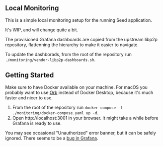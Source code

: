 ## Local Monitoring

This is a simple local monitoring setup for the running Seed application.

It's WIP, and will change quite a bit.

The provisioned Grafana dashboards are copied from the upstream libp2p repository, flattenning the hierarchy to make it easier to navigate.

To update the dashborads, from the root of the repository run `./monitoring/vendor-libp2p-dashboards.sh`.

## Getting Started

Make sure to have Docker available on your machine. For macOS you probably want to use [Orb](https://orbstack.dev) instead of Docker Desktop, because it's much faster and nicer to use.

1. From the root of the repository run `docker compose -f ./monitoring/docker-compose.yaml up -d`.
2. Open http://localhost:3001 in your browser. It might take a while before Grafana is ready to use.

You may see occasional "Unauthorized" error banner, but it can be safely ignored. There seems to be a [bug in Grafana](https://github.com/grafana/grafana/issues/93455).

